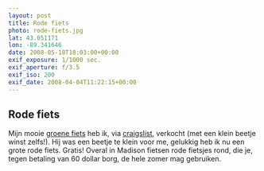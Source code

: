 ```yaml
---
layout: post
title: Rode fiets
photo: rode-fiets.jpg
lat: 43.051171
lon: -89.341646
date: 2008-05-18T18:03:00+00:00
exif_exposure: 1/1000 sec.
exif_aperture: f/3.5
exif_iso: 200
exif_date: 2008-04-04T11:22:15+00:00
---
```


## Rode fiets

<p>Mijn mooie <a href="http://bertspaan.nl/blog/?p=58">groene fiets</a> heb ik, via <a href="http://madison.craigslist.org/">craigslist</a>, verkocht (met een klein beetje winst zelfs!). Hij was een beetje te klein voor me, gelukkig heb ik nu een grote rode fiets. Gratis! Overal in Madison fietsen rode fietsjes rond, die je, tegen betaling van 60 dollar borg, de hele zomer mag gebruiken.</p>

